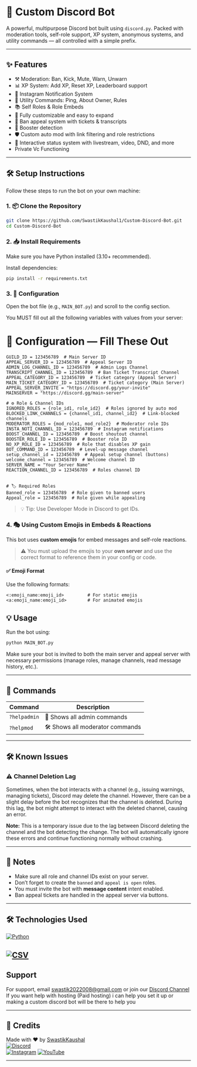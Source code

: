 # 🤖 Custom Discord Bot
A powerful, multipurpose Discord bot built using `discord.py`. Packed with moderation tools, self-role support, XP system, anonymous systems, and utility commands — all controlled with a simple prefix.

---

## ✨ Features

- ⚒️ Moderation: Ban, Kick, Mute, Warn, Unwarn
- 📊 XP System: Add XP, Reset XP, Leaderboard support
- 📢 Instagram Notification System
- 🔧 Utility Commands: Ping, About Owner, Rules
- 📚 Self Roles & Role Embeds
- 💬 Fully customizable and easy to expand
- 📩 Ban appeal system with tickets & transcripts
- 🎉 Booster detection
- 🛡️ Custom auto mod with link filtering and role restrictions
- 🧠 Interactive status system with livestream, video, DND, and more
- Private Vc Functioning
---

## 🛠️ Setup Instructions

Follow these steps to run the bot on your own machine:

### 1. 📦 Clone the Repository

```bash
git clone https://github.com/SwastikKaushal1/Custom-Discord-Bot.git
cd Custom-Discord-Bot
```

### 2. 📥 Install Requirements

Make sure you have Python installed (3.10+ recommended).

Install dependencies:

```bash
pip install -r requirements.txt
```

### 3. 🧾 Configuration

Open the bot file (e.g., `MAIN_BOT.py`) and scroll to the config section.

You MUST fill out all the following variables with values from your server:
# 🔧 Configuration — Fill These Out
```
GUILD_ID = 123456789  # Main Server ID
APPEAL_SERVER_ID = 123456789  # Appeal Server ID
ADMIN_LOG_CHANNEL_ID = 123456789  # Admin Logs Channel
TRANSCRIPT_CHANNEL_ID = 123456789  # Ban Ticket Transcript Channel
APPEAL_CATEGORY_ID = 123456789  # Ticket category (Appeal Server)
MAIN_TICKET_CATEGORY_ID = 123456789  # Ticket category (Main Server)
APPEAL_SERVER_INVITE = "https://discord.gg/your-invite"
MAINSERVER = "https://discord.gg/main-server"

# ⚙️ Role & Channel IDs
IGNORED_ROLES = {role_id1, role_id2}  # Roles ignored by auto mod
BLOCKED_LINK_CHANNELS = {channel_id1, channel_id2}  # Link-blocked channels
MODERATOR_ROLES = {mod_role1, mod_role2}  # Moderator role IDs
INSTA_NOTI_CHANNEL_ID = 123456789  # Instagram notifications
BOOST_CHANNEL_ID = 123456789  # Boost shoutout channel
BOOSTER_ROLE_ID = 123456789  # Booster role ID
NO_XP_ROLE_ID = 123456789  # Role that disables XP gain
BOT_COMMAND_ID = 123456789  # Level-up message channel
setup_channel_id = 123456789  # Appeal setup channel (buttons)
welcome_channel = 123456789  # Welcome channel ID
SERVER_NAME = "Your Server Name"
REACTION_CHANNEL_ID = 123456789  # Roles channel ID


# 🏷️ Required Roles
Banned_role = 123456789  # Role given to banned users
Appeal_role = 123456789  # Role given while appealing
```

> 💡 Tip: Use Developer Mode in Discord to get IDs.

### 4. 🎭 Using Custom Emojis in Embeds & Reactions

This bot uses **custom emojis** for embed messages and self-role reactions.

> ⚠️ You must upload the emojis to your **own server** and use the correct format to reference them in your config or code.

#### ✅ Emoji Format

Use the following formats:

```
<:emoji_name:emoji_id>         # For static emojis  
<a:emoji_name:emoji_id>        # For animated emojis
``` 

## 💡 Usage

Run the bot using:

```bash
python MAIN_BOT.py
```

Make sure your bot is invited to both the main server and appeal server with necessary permissions (manage roles, manage channels, read message history, etc.).

---

## 💬 Commands

| Command       | Description                    |
|---------------|--------------------------------|
| `?helpadmin`  | 👑 Shows all admin commands     |
| `?helpmod`    | 🛠️ Shows all moderator commands |

---
## 🛠️ Known Issues

### ⚠️ Channel Deletion Lag
Sometimes, when the bot interacts with a channel (e.g., issuing warnings, managing tickets), Discord may delete the channel. However, there can be a slight delay before the bot recognizes that the channel is deleted. During this lag, the bot might attempt to interact with the deleted channel, causing an error.

**Note:** This is a temporary issue due to the lag between Discord deleting the channel and the bot detecting the change. The bot will automatically ignore these errors and continue functioning normally without crashing.

---

## 🧠 Notes

- Make sure all role and channel IDs exist on your server.
- Don’t forget to create the `banned` and `appeal is open` roles.
- You must invite the bot with **message content** intent enabled.
- Ban appeal tickets are handled in the appeal server via buttons.


---

## 🛠️ Technologies Used

  [![Python](https://img.shields.io/badge/Python-3.8%2B-blue?style=for-the-badge&logo=python&logoColor=white)](https://www.python.org/)

  [![CSV](https://img.shields.io/badge/Database-CSV-blue?style=for-the-badge&logo=csv&logoColor=white)](https://www.csv.com/)
---
## Support

For support, email swastik2022008@gmail.com  or join our [Discord Channel](https://discord.gg/UnNd95u3Fg)
If you want help with hosting (Paid hosting) i can help you set it up  or making a custom discord bot will be there to help you 


---

## 🧊 Credits

Made with ❤️ by [SwastikKaushal](https://github.com/SwastikKaushal1)  
[![Discord](https://img.shields.io/badge/Discord-7289DA?style=for-the-badge&logo=discord&logoColor=white)](https://discord.com/users/751334414914420767)  
[![Instagram](https://img.shields.io/badge/Instagram-ff5e5b?style=for-the-badge&logo=instagram&logoColor=white)](https://www.instagram.com/swastikkaushal_/)
[![YouTube](https://img.shields.io/badge/YouTube-FF0000?style=for-the-badge&logo=youtube&logoColor=white)](https://www.youtube.com/@DefenderXD)



---

